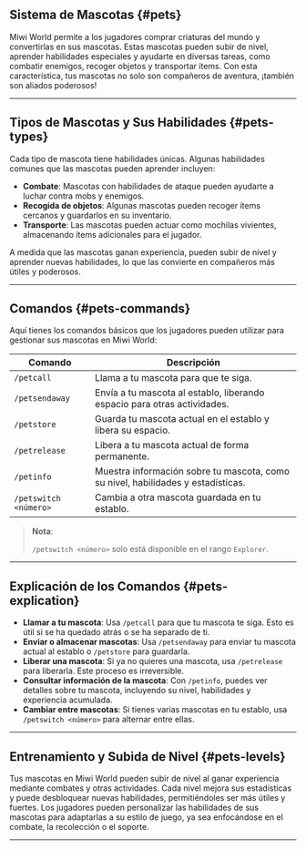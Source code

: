 ## Sistema de Mascotas {#pets}

Miwi World permite a los jugadores comprar criaturas del mundo y convertirlas en sus mascotas. Estas mascotas pueden subir de nivel, aprender habilidades especiales y ayudarte en diversas tareas, como combatir enemigos, recoger objetos y transportar ítems. Con esta característica, tus mascotas no solo son compañeros de aventura, ¡también son aliados poderosos!

---

## Tipos de Mascotas y Sus Habilidades {#pets-types}

Cada tipo de mascota tiene habilidades únicas. Algunas habilidades comunes que las mascotas pueden aprender incluyen:

-   **Combate**: Mascotas con habilidades de ataque pueden ayudarte a luchar contra mobs y enemigos.
-   **Recogida de objetos**: Algunas mascotas pueden recoger ítems cercanos y guardarlos en su inventario.
-   **Transporte**: Las mascotas pueden actuar como mochilas vivientes, almacenando ítems adicionales para el jugador.

A medida que las mascotas ganan experiencia, pueden subir de nivel y aprender nuevas habilidades, lo que las convierte en compañeros más útiles y poderosos.

---

## Comandos {#pets-commands}

Aquí tienes los comandos básicos que los jugadores pueden utilizar para gestionar sus mascotas en Miwi World:

| Comando               | Descripción                                                                      |
|-----------------------|----------------------------------------------------------------------------------|
| `/petcall`            | Llama a tu mascota para que te siga.                                             |
| `/petsendaway`        | Envía a tu mascota al establo, liberando espacio para otras actividades.         |
| `/petstore`           | Guarda tu mascota actual en el establo y libera su espacio.                      |
| `/petrelease`         | Libera a tu mascota actual de forma permanente.                                  |
| `/petinfo`            | Muestra información sobre tu mascota, como su nivel, habilidades y estadísticas. |
| `/petswitch <número>` | Cambia a otra mascota guardada en tu establo.                                    |

> **Nota**:
> 
> `/petswitch <número>` solo está disponible en el rango `Explorer`.

---

## Explicación de los Comandos {#pets-explication}

-   **Llamar a tu mascota**: Usa `/petcall` para que tu mascota te siga. Esto es útil si se ha quedado atrás o se ha separado de ti.
-   **Enviar o almacenar mascotas**: Usa `/petsendaway` para enviar tu mascota actual al establo o `/petstore` para guardarla.
-   **Liberar una mascota**: Si ya no quieres una mascota, usa `/petrelease` para liberarla. Este proceso es irreversible.
-   **Consultar información de la mascota**: Con `/petinfo`, puedes ver detalles sobre tu mascota, incluyendo su nivel, habilidades y experiencia acumulada.
-   **Cambiar entre mascotas**: Si tienes varias mascotas en tu establo, usa `/petswitch <número>` para alternar entre ellas.

---

## Entrenamiento y Subida de Nivel {#pets-levels}

Tus mascotas en Miwi World pueden subir de nivel al ganar experiencia mediante combates y otras actividades. 
Cada nivel mejora sus estadísticas y puede desbloquear nuevas habilidades, permitiéndoles ser más útiles y fuertes. 
Los jugadores pueden personalizar las habilidades de sus mascotas para adaptarlas a su estilo de juego, ya sea enfocándose en el combate, la recolección o el soporte.

---